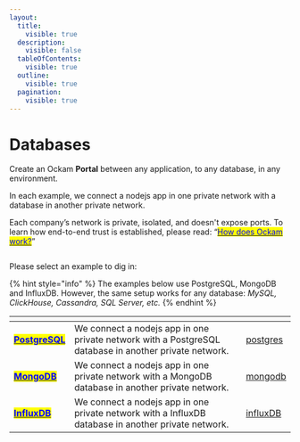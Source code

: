 ```yaml
---
layout:
  title:
    visible: true
  description:
    visible: false
  tableOfContents:
    visible: true
  outline:
    visible: true
  pagination:
    visible: true
---
```


# Databases

Create an Ockam **Portal** between any application, to any database, in any environment.

In each example, we connect a nodejs app in one private network with a database in another private network.&#x20;

Each company’s network is private, isolated, and doesn't expose ports. To learn how end-to-end trust is established, please read: “[<mark style="color:blue;">How does Ockam work?</mark>](../../how-does-ockam-work.md)”

<figure><img src="../../.gitbook/assets/Screenshot 2024-02-11 at 1.32.40 PM.png" alt=""><figcaption></figcaption></figure>

Please select an example to dig in:

{% hint style="info" %}
The examples below use PostgreSQL, MongoDB and InfluxDB. However, the same setup works for any database: _MySQL, ClickHouse, Cassandra, SQL Server, etc._
{% endhint %}

<table data-card-size="large" data-view="cards"><thead><tr><th></th><th></th><th data-hidden data-card-target data-type="content-ref"></th></tr></thead><tbody><tr><td><a href="postgres/"><mark style="color:blue;"><strong>PostgreSQL</strong></mark></a></td><td>We connect a nodejs app in one private network with a PostgreSQL database in another private network.</td><td><a href="postgres/">postgres</a></td></tr><tr><td><a href="mongodb/"><mark style="color:blue;"><strong>MongoDB</strong></mark></a></td><td>We connect a nodejs app in one private network with a MongoDB database in another private network.</td><td><a href="mongodb/">mongodb</a></td></tr><tr><td><a href="influxdb/"><mark style="color:blue;"><strong>InfluxDB</strong></mark></a></td><td>We connect a nodejs app in one private network with a InfluxDB database in another private network.</td><td><a href="influxdb/">influxDB</a></td></tr></tbody></table>


